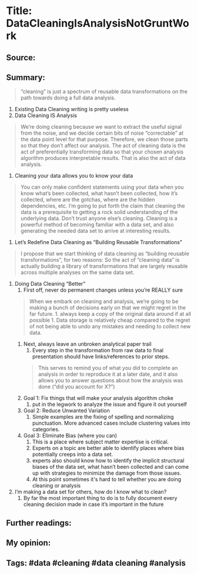 # Title: DataCleaningIsAnalysisNotGruntWork
## Source: 
## Summary: 

> “cleaning” is just a spectrum of reusable data transformations on the path towards doing a full data analysis.
1. Existing Data Cleaning writing is pretty useless
1. Data Cleaning IS Analysis
> We’re doing cleaning because we want to extract the useful signal from the noise, and we decide certain bits of noise “correctable” at the data point level for that purpose. Therefore, we clean those parts so that they don’t affect our analysis.
> The act of cleaning data is the act of preferentially transforming data so that your chosen analysis algorithm produces interpretable results. That is also the act of data analysis.
1. Cleaning your data allows you to know your data
> You can only make confident statements using your data when you know what’s been collected, what hasn’t been collected, how it’s collected, where are the gotchas, where are the hidden dependencies, etc.
> I’m going to put forth the claim that cleaning the data is a prerequisite to getting a rock solid understanding of the underlying data.
> Don’t trust anyone else’s cleaning.
> Cleaning is a powerful method of becoming familiar with a data set, and also generating the needed data set to arrive at interesting results.
1. Let’s Redefine Data Cleaning as “Building Reusable Transformations”
> I propose that we start thinking of data cleaning as “building reusable transformations”, for two reasons:
> So the act of “cleaning data” is actually building a library of transformations that are largely reusable across multiple analyses on the same data set.
1. Doing Data Cleaning “Better”
    1. First off, never do permanent changes unless you’re REALLY sure
    > When we embark on cleaning and analysis, we’re going to be making a bunch of decisions early on that we might regret in the far future.
        1. always keep a copy of the original data around if at all possible
        1. Data storage is relatively cheap compared to the regret of not being able to undo any mistakes and needing to collect new data.
    1. Next, always leave an unbroken analytical paper trail
        1. Every step in the transformation from raw data to final presentation should have links/references to prior steps.
        > This serves to remind you of what you did to complete an analysis in order to reproduce it at a later date, and it also allows you to answer questions about how the analysis was done (“did you account for X?”)
    1. Goal 1: Fix things that will make your analysis algorithm choke
        1. put in the legwork to analyze the issue and figure it out yourself
    1. Goal 2: Reduce Unwanted Variation
        1. Simple examples are the fixing of spelling and normalizing punctuation. More advanced cases include clustering values into categories.
    1. Goal 3: Eliminate Bias (where you can) 
        1. This is a place where subject matter expertise is critical. 
        1. Experts on a topic are better able to identify places where bias potentially creeps into a data set.
        1. experts also should know how to identify the implicit structural biases of the data set, what hasn’t been collected and can come up with strategies to minimize the damage from those issues.
        1. At this point sometimes it's hard to tell whether you are doing cleaning or analysis
1. I’m making a data set for others, how do I know what to clean?
    1. By far the most important thing to do is to fully document every cleaning decision made in case it’s important in the future


## Further readings: 
## My opinion: 
## Tags: #data #cleaning #data cleaning #analysis  

